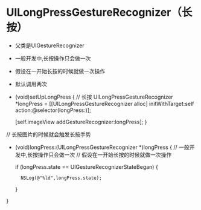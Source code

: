 # UILongPressGestureRecognizer（长按）
- 父类是UIGestureRecognizer
- 一般开发中,长按操作只会做一次
- 假设在一开始长按的时候就做一次操作
- 默认调用两次

- (void)setUpLongPress
{
    // 长按
    UILongPressGestureRecognizer *longPress = [[UILongPressGestureRecognizer alloc] initWithTarget:self action:@selector(longPress:)];

    [self.imageView addGestureRecognizer:longPress];
}

// 长按图片的时候就会触发长按手势
- (void)longPress:(UILongPressGestureRecognizer *)longPress
{
    // 一般开发中,长按操作只会做一次
    // 假设在一开始长按的时候就做一次操作

    if (longPress.state == UIGestureRecognizerStateBegan) {

        NSLog(@"%ld",longPress.state);
    }


}
